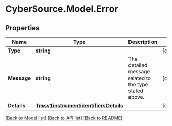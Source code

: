 # CyberSource.Model.Error
## Properties

Name | Type | Description | Notes
------------ | ------------- | ------------- | -------------
**Type** | **string** |  | [optional] 
**Message** | **string** | The detailed message related to the type stated above. | [optional] 
**Details** | [**Tmsv1instrumentidentifiersDetails**](Tmsv1instrumentidentifiersDetails.md) |  | [optional] 

[[Back to Model list]](../README.md#documentation-for-models) [[Back to API list]](../README.md#documentation-for-api-endpoints) [[Back to README]](../README.md)

